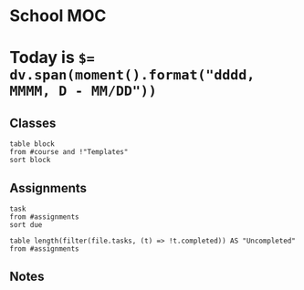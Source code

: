 # School MOC

# Today is `$= dv.span(moment().format("dddd, MMMM, D - MM/DD"))`

## Classes

```dataview
table block
from #course and !"Templates"
sort block
```

## Assignments
```dataview
task
from #assignments 
sort due
```
```dataview
table length(filter(file.tasks, (t) => !t.completed)) AS "Uncompleted"
from #assignments

```

## Notes


